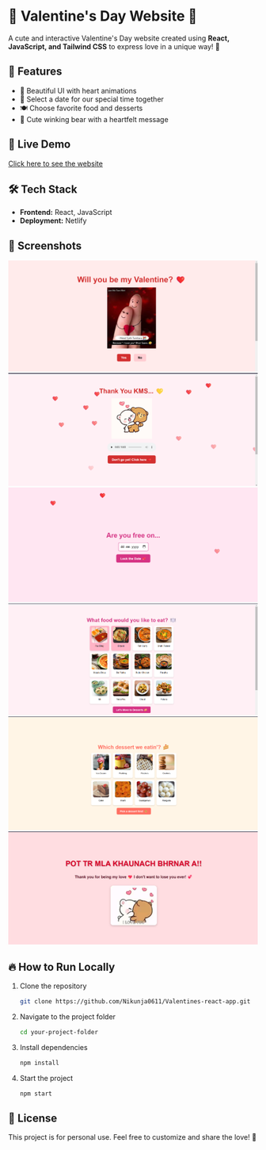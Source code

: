 # 💖 Valentine's Day Website 💖  

A cute and interactive Valentine's Day website created using **React, JavaScript, and Tailwind CSS** to express love in a unique way! 🎉  

## 🌟 Features  
- 🎨 Beautiful UI with heart animations  
- 📅 Select a date for our special time together  
- 🍽️ Choose favorite food and desserts  
- 🐻 Cute winking bear with a heartfelt message  

## 🚀 Live Demo  
[Click here to see the website](https://elegant-arithmetic-4e5f96.netlify.app/)

## 🛠️ Tech Stack  
- **Frontend:** React, JavaScript 
- **Deployment:** Netlify 

## 📸 Screenshots  
![Screenshot](./public/Screenshot.png) 
![Screenshot](./public/Screenshot%202.png) 
![Screenshot](./public/Screenshot%203.png) 
![Screenshot](./public/Screenshot%204.png) 
![Screenshot](./public/Screenshot%205.png) 
![Screenshot](./public/Screenshot%206.png) 

## 🔥 How to Run Locally  
1. Clone the repository  
   ```bash
   git clone https://github.com/Nikunja0611/Valentines-react-app.git
2. Navigate to the project folder
   ```bash
   cd your-project-folder
3. Install dependencies
   ```bash
   npm install
4. Start the project
   ```bash
   npm start
## 📜 License
This project is for personal use. Feel free to customize and share the love! 💞
